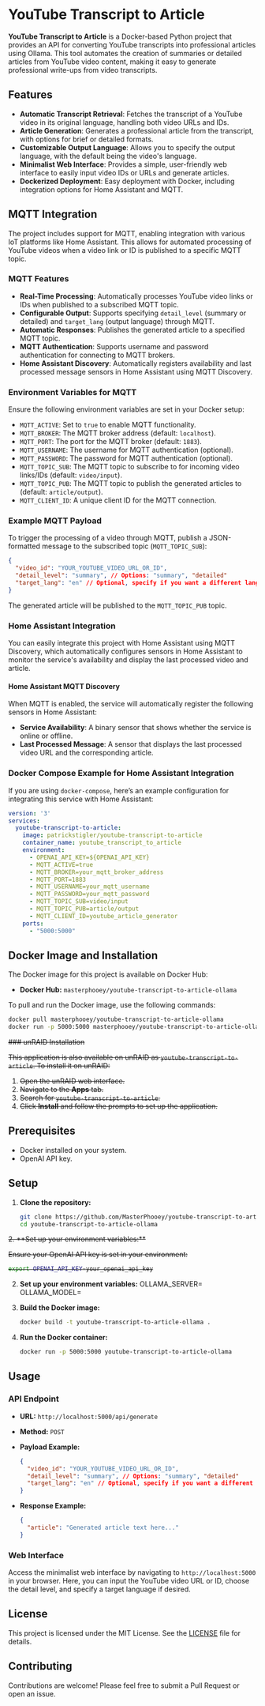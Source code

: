 
# YouTube Transcript to Article

**YouTube Transcript to Article** is a Docker-based Python project that provides an API for converting YouTube transcripts into professional articles using Ollama. This tool automates the creation of summaries or detailed articles from YouTube video content, making it easy to generate professional write-ups from video transcripts.

## Features

- **Automatic Transcript Retrieval**: Fetches the transcript of a YouTube video in its original language, handling both video URLs and IDs.
- **Article Generation**: Generates a professional article from the transcript, with options for brief or detailed formats.
- **Customizable Output Language**: Allows you to specify the output language, with the default being the video's language.
- **Minimalist Web Interface**: Provides a simple, user-friendly web interface to easily input video IDs or URLs and generate articles.
- **Dockerized Deployment**: Easy deployment with Docker, including integration options for Home Assistant and MQTT.

## MQTT Integration

The project includes support for MQTT, enabling integration with various IoT platforms like Home Assistant. This allows for automated processing of YouTube videos when a video link or ID is published to a specific MQTT topic.

### MQTT Features

- **Real-Time Processing**: Automatically processes YouTube video links or IDs when published to a subscribed MQTT topic.
- **Configurable Output**: Supports specifying `detail_level` (summary or detailed) and `target_lang` (output language) through MQTT.
- **Automatic Responses**: Publishes the generated article to a specified MQTT topic.
- **MQTT Authentication**: Supports username and password authentication for connecting to MQTT brokers.
- **Home Assistant Discovery**: Automatically registers availability and last processed message sensors in Home Assistant using MQTT Discovery.

### Environment Variables for MQTT

Ensure the following environment variables are set in your Docker setup:

- `MQTT_ACTIVE`: Set to `true` to enable MQTT functionality.
- `MQTT_BROKER`: The MQTT broker address (default: `localhost`).
- `MQTT_PORT`: The port for the MQTT broker (default: `1883`).
- `MQTT_USERNAME`: The username for MQTT authentication (optional).
- `MQTT_PASSWORD`: The password for MQTT authentication (optional).
- `MQTT_TOPIC_SUB`: The MQTT topic to subscribe to for incoming video links/IDs (default: `video/input`).
- `MQTT_TOPIC_PUB`: The MQTT topic to publish the generated articles to (default: `article/output`).
- `MQTT_CLIENT_ID`: A unique client ID for the MQTT connection.

### Example MQTT Payload

To trigger the processing of a video through MQTT, publish a JSON-formatted message to the subscribed topic (`MQTT_TOPIC_SUB`):

```json
{
  "video_id": "YOUR_YOUTUBE_VIDEO_URL_OR_ID",
  "detail_level": "summary", // Options: "summary", "detailed"
  "target_lang": "en" // Optional, specify if you want a different language
}
```

The generated article will be published to the `MQTT_TOPIC_PUB` topic.

### Home Assistant Integration

You can easily integrate this project with Home Assistant using MQTT Discovery, which automatically configures sensors in Home Assistant to monitor the service's availability and display the last processed video and article.

#### Home Assistant MQTT Discovery

When MQTT is enabled, the service will automatically register the following sensors in Home Assistant:

- **Service Availability**: A binary sensor that shows whether the service is online or offline.
- **Last Processed Message**: A sensor that displays the last processed video URL and the corresponding article.

### Docker Compose Example for Home Assistant Integration

If you are using `docker-compose`, here’s an example configuration for integrating this service with Home Assistant:

```yaml
version: '3'
services:
  youtube-transcript-to-article:
    image: patrickstigler/youtube-transcript-to-article
    container_name: youtube_transcript_to_article
    environment:
      - OPENAI_API_KEY=${OPENAI_API_KEY}
      - MQTT_ACTIVE=true
      - MQTT_BROKER=your_mqtt_broker_address
      - MQTT_PORT=1883
      - MQTT_USERNAME=your_mqtt_username
      - MQTT_PASSWORD=your_mqtt_password
      - MQTT_TOPIC_SUB=video/input
      - MQTT_TOPIC_PUB=article/output
      - MQTT_CLIENT_ID=youtube_article_generator
    ports:
      - "5000:5000"
```

## Docker Image and Installation

The Docker image for this project is available on Docker Hub:

- **Docker Hub:** `masterphooey/youtube-transcript-to-article-ollama`

To pull and run the Docker image, use the following commands:

```bash
docker pull masterphooey/youtube-transcript-to-article-ollama
docker run -p 5000:5000 masterphooey/youtube-transcript-to-article-ollama
```

<s>### unRAID Installation

This application is also available on unRAID as `youtube-transcript-to-article`. To install it on unRAID:

1. Open the unRAID web interface.
2. Navigate to the **Apps** tab.
3. Search for `youtube-transcript-to-article`.
4. Click **Install** and follow the prompts to set up the application.</s>

## Prerequisites

- Docker installed on your system.
- OpenAI API key.

## Setup

1. **Clone the repository:**

   ```bash
   git clone https://github.com/MasterPhooey/youtube-transcript-to-article-ollama.git
   cd youtube-transcript-to-article-ollama
   ```
<s>
2. **Set up your environment variables:**

   Ensure your OpenAI API key is set in your environment:

   ```bash
   export OPENAI_API_KEY=your_openai_api_key
   ``` 
</s>

2. **Set up your environment variables:**
   OLLAMA_SERVER=
   OLLAMA_MODEL=
    
3. **Build the Docker image:**

   ```bash
   docker build -t youtube-transcript-to-article-ollama .
   ```

4. **Run the Docker container:**

   ```bash
   docker run -p 5000:5000 youtube-transcript-to-article-ollama
   ```

## Usage

### API Endpoint

- **URL:** `http://localhost:5000/api/generate`
- **Method:** `POST`
- **Payload Example:**

  ```json
  {
    "video_id": "YOUR_YOUTUBE_VIDEO_URL_OR_ID",
    "detail_level": "summary", // Options: "summary", "detailed"
    "target_lang": "en" // Optional, specify if you want a different language
  }
  ```

- **Response Example:**

  ```json
  {
    "article": "Generated article text here..."
  }
  ```

### Web Interface

Access the minimalist web interface by navigating to `http://localhost:5000` in your browser. Here, you can input the YouTube video URL or ID, choose the detail level, and specify a target language if desired.

## License

This project is licensed under the MIT License. See the [LICENSE](LICENSE) file for details.

## Contributing

Contributions are welcome! Please feel free to submit a Pull Request or open an issue.
